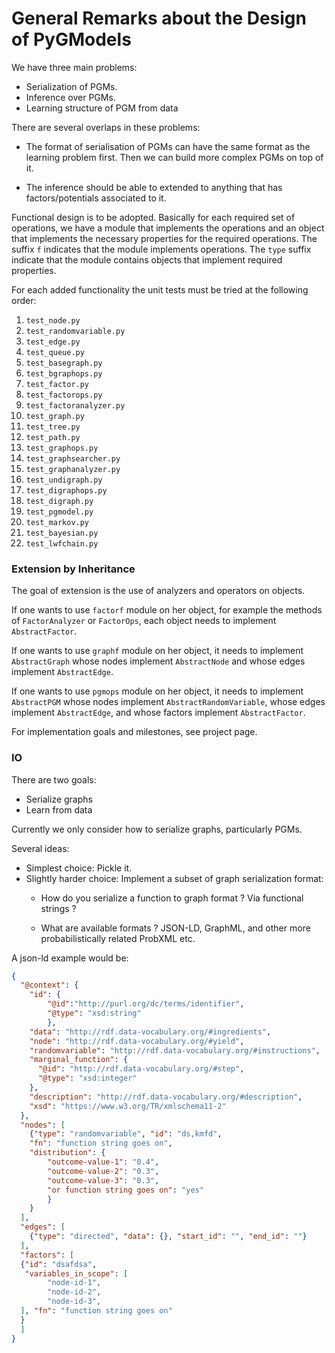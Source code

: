 # General Remarks about the Design of PyGModels

We have three main problems:

- Serialization of PGMs.
- Inference over PGMs.
- Learning structure of PGM from data

There are several overlaps in these problems:

- The format of serialisation of PGMs can have the same format as the learning
  problem first. Then we can build more complex PGMs on top of it.

- The inference should be able to extended to anything that has
  factors/potentials associated to it.

Functional design is to be adopted. Basically for each required set of
operations, we have a module that implements the operations and an object that
implements the necessary properties for the required operations.
The suffix `f` indicates that the module implements operations. The `type`
suffix indicate that the module contains objects that implement required
properties.

For each added functionality the unit tests must be tried at the following
order:

1. `test_node.py`
2. `test_randomvariable.py`
3. `test_edge.py`
4. `test_queue.py`
5. `test_basegraph.py`
6. `test_bgraphops.py`
7. `test_factor.py`
8. `test_factorops.py`
9. `test_factoranalyzer.py`
10. `test_graph.py`
11. `test_tree.py`
12. `test_path.py`
13. `test_graphops.py`
14. `test_graphsearcher.py`
15. `test_graphanalyzer.py`
16. `test_undigraph.py`
6. `test_digraphops.py`
17. `test_digraph.py`
18. `test_pgmodel.py`
19. `test_markov.py`
20. `test_bayesian.py`
21. `test_lwfchain.py`


### Extension by Inheritance

The goal of extension is the use of analyzers and operators on objects.

If one wants to use `factorf` module on her object, for example the methods of
`FactorAnalyzer` or `FactorOps`, each object needs to implement `AbstractFactor`.

If one wants to use `graphf` module on her object, it needs to implement
`AbstractGraph` whose nodes implement `AbstractNode` and whose edges
implement `AbstractEdge`.

If one wants to use `pgmops` module on her object, it needs to implement
`AbstractPGM` whose nodes implement `AbstractRandomVariable`, whose edges
implement `AbstractEdge`, and whose factors implement `AbstractFactor`.

For implementation goals and milestones, see project page.

### IO

There are two goals:

- Serialize graphs
- Learn from data

Currently we only consider how to serialize graphs, particularly PGMs.

Several ideas:

- Simplest choice: Pickle it.
- Slightly harder choice: Implement a subset of graph serialization format:
  - How do you serialize a function to graph format ? Via functional strings ?

  - What are available formats ? JSON-LD, GraphML, and other more
    probabilistically related ProbXML etc.

A json-ld example would be:

```json
{
  "@context": {
    "id": {
        "@id":"http://purl.org/dc/terms/identifier",
        "@type": "xsd:string"
        },
    "data": "http://rdf.data-vocabulary.org/#ingredients",
    "node": "http://rdf.data-vocabulary.org/#yield",
    "randomvariable": "http://rdf.data-vocabulary.org/#instructions",
    "marginal_function": {
      "@id": "http://rdf.data-vocabulary.org/#step",
      "@type": "xsd:integer"
    },
    "description": "http://rdf.data-vocabulary.org/#description",
    "xsd": "https://www.w3.org/TR/xmlschema11-2"
  },
  "nodes": [
    {"type": "randomvariable", "id": "ds,kmfd",
    "fn": "function string goes on",
    "distribution": {
        "outcome-value-1": "0.4",
        "outcome-value-2": "0.3",
        "outcome-value-3": "0.3",
        "or function string goes on": "yes"
        }
    }
  ],
  "edges": [
    {"type": "directed", "data": {}, "start_id": "", "end_id": ""}
  ],
  "factors": [
  {"id": "dsafdsa", 
   "variables_in_scope": [
        "node-id-1",
        "node-id-2",
        "node-id-3",
  ], "fn": "function string goes on"
  }
  ]
}
```
